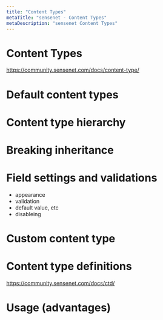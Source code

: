 ```yaml
---
title: "Content Types"
metaTitle: "sensenet - Content Types"
metaDescription: "sensenet Content Types"
---
```


# Content Types
https://community.sensenet.com/docs/content-type/

# Default content types
# Content type hierarchy
# Breaking inheritance
# Field settings and validations
  - appearance
  - validation
  - default value, etc
  - disableing
# Custom content type
# Content type definitions
https://community.sensenet.com/docs/ctd/
# Usage (advantages)
